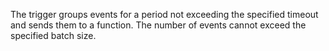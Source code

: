 The trigger groups events for a period not exceeding the specified timeout and sends them to a function. The number of events cannot exceed the specified batch size.